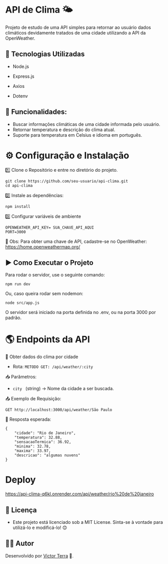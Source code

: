 # API de Clima 🌤️

Projeto de estudo de uma API simples para retornar ao usuário dados climáticos devidamente tratados de uma cidade utilizando a API da OpenWeather.

## 🚀 Tecnologias Utilizadas

- Node.js

- Express.js

- Axios

- Dotenv

## 📌 Funcionalidades:

- Buscar informações climáticas de uma cidade informada pelo usuário.
- Retornar temperatura e descrição do clima atual.
- Suporte para temperatura em Celsius e idioma em português.

# ⚙️ Configuração e Instalação

1️⃣ Clone o Repositório e entre no diretório do projeto.

```
git clone https://github.com/seu-usuario/api-clima.git
cd api-clima

```

2️⃣ Instale as dependências:

```
npm install
```

3️⃣ Configurar variáveis de ambiente

```
OPENWEATHER_API_KEY= SUA_CHAVE_API_AQUI
PORT=3000
```

🔑 Obs: Para obter uma chave de API, cadastre-se no OpenWeather: https://home.openweathermap.org/

## ▶️ Como Executar o Projeto

Para rodar o servidor, use o seguinte comando:

```
npm run dev
```

Ou, caso queira rodar sem nodemon:

```
node src/app.js
```

O servidor será iniciado na porta definida no .env, ou na porta 3000 por padrão.

# 🌎 Endpoints da API

🔹 Obter dados do clima por cidade

- Rota: `METODO GET: /api/weather/:city `

📥 Parâmetros:

- `city ` (string) → Nome da cidade a ser buscada.

📤 Exemplo de Requisição:

```
GET http://localhost:3000/api/weather/São Paulo
```

🔄 Resposta esperada:

```
{
    "cidade": "Rio de Janeiro",
    "temperatura": 32.88,
    "sensacaoTermica": 36.92,
    "minima": 32.78,
    "maxima": 33.97,
    "descricao": "algumas nuvens"
}
```

# Deploy

https://api-clima-q6kl.onrender.com/api/weather/rio%20de%20janeiro

## 📄 Licença

- Este projeto está licenciado sob a MIT License. Sinta-se à vontade para utilizá-lo e modificá-lo! 😊

## 👨‍💻 Autor

Desenvolvido por [Victor Terra](https://victorterradev.com/) 🚀.
